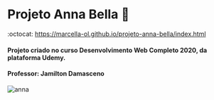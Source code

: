 # Projeto Anna Bella :womans_hat:

:octocat: https://marcella-ol.github.io/projeto-anna-bella/index.html

#### Projeto criado no curso Desenvolvimento Web Completo 2020, da plataforma Udemy.

#### Professor: Jamilton Damasceno

![anna](https://user-images.githubusercontent.com/73860240/100480330-b3edc600-30cf-11eb-81b1-8d4478559f7c.png)
